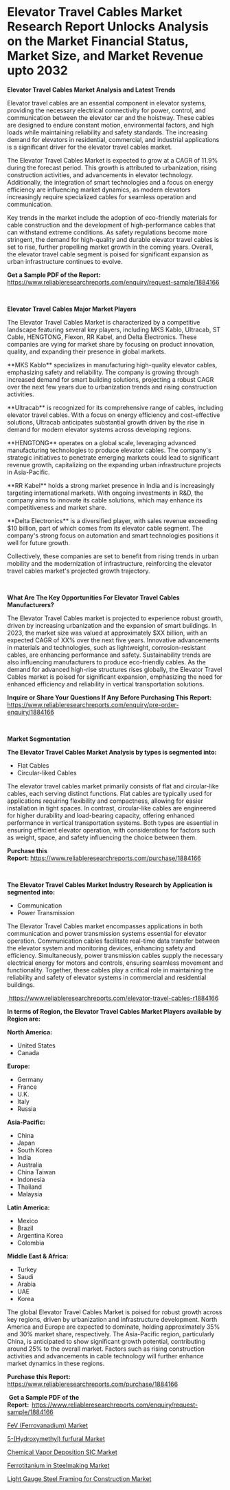 <p><h1>Elevator Travel Cables Market Research Report Unlocks Analysis on the Market Financial Status, Market Size, and Market Revenue upto 2032</h1></p><p><strong>Elevator Travel Cables Market Analysis and Latest Trends</strong></p>
<p><p>Elevator travel cables are an essential component in elevator systems, providing the necessary electrical connectivity for power, control, and communication between the elevator car and the hoistway. These cables are designed to endure constant motion, environmental factors, and high loads while maintaining reliability and safety standards. The increasing demand for elevators in residential, commercial, and industrial applications is a significant driver for the elevator travel cables market.</p><p>The Elevator Travel Cables Market is expected to grow at a CAGR of 11.9% during the forecast period. This growth is attributed to urbanization, rising construction activities, and advancements in elevator technology. Additionally, the integration of smart technologies and a focus on energy efficiency are influencing market dynamics, as modern elevators increasingly require specialized cables for seamless operation and communication.</p><p>Key trends in the market include the adoption of eco-friendly materials for cable construction and the development of high-performance cables that can withstand extreme conditions. As safety regulations become more stringent, the demand for high-quality and durable elevator travel cables is set to rise, further propelling market growth in the coming years. Overall, the elevator travel cable segment is poised for significant expansion as urban infrastructure continues to evolve.</p></p>
<p><strong>Get a Sample PDF of the Report:&nbsp;</strong> <a href="https://www.reliableresearchreports.com/enquiry/request-sample/1884166?utm_campaign=10&utm_medium=2&utm_source=Github&utm_content=ia&utm_term=04022025&utm_id=elevator-travel-cables">https://www.reliableresearchreports.com/enquiry/request-sample/1884166</a></p>
<p>&nbsp;</p>
<p><strong>Elevator Travel Cables Major Market Players</strong></p>
<p><p>The Elevator Travel Cables Market is characterized by a competitive landscape featuring several key players, including MKS Kablo, Ultracab, ST Cable, HENGTONG, Flexon, RR Kabel, and Delta Electronics. These companies are vying for market share by focusing on product innovation, quality, and expanding their presence in global markets.</p><p>**MKS Kablo** specializes in manufacturing high-quality elevator cables, emphasizing safety and reliability. The company is growing through increased demand for smart building solutions, projecting a robust CAGR over the next few years due to urbanization trends and rising construction activities.</p><p>**Ultracab** is recognized for its comprehensive range of cables, including elevator travel cables. With a focus on energy efficiency and cost-effective solutions, Ultracab anticipates substantial growth driven by the rise in demand for modern elevator systems across developing regions.</p><p>**HENGTONG** operates on a global scale, leveraging advanced manufacturing technologies to produce elevator cables. The company's strategic initiatives to penetrate emerging markets could lead to significant revenue growth, capitalizing on the expanding urban infrastructure projects in Asia-Pacific.</p><p>**RR Kabel** holds a strong market presence in India and is increasingly targeting international markets. With ongoing investments in R&D, the company aims to innovate its cable solutions, which may enhance its competitiveness and market share.</p><p>**Delta Electronics** is a diversified player, with sales revenue exceeding $10 billion, part of which comes from its elevator cable segment. The company's strong focus on automation and smart technologies positions it well for future growth.</p><p>Collectively, these companies are set to benefit from rising trends in urban mobility and the modernization of infrastructure, reinforcing the elevator travel cables market's projected growth trajectory.</p></p>
<p>&nbsp;</p>
<p><strong>What Are The Key Opportunities For Elevator Travel Cables Manufacturers?</strong></p>
<p><p>The Elevator Travel Cables market is projected to experience robust growth, driven by increasing urbanization and the expansion of smart buildings. In 2023, the market size was valued at approximately $XX billion, with an expected CAGR of XX% over the next five years. Innovative advancements in materials and technologies, such as lightweight, corrosion-resistant cables, are enhancing performance and safety. Sustainability trends are also influencing manufacturers to produce eco-friendly cables. As the demand for advanced high-rise structures rises globally, the Elevator Travel Cables market is poised for significant expansion, emphasizing the need for enhanced efficiency and reliability in vertical transportation solutions.</p></p>
<p><strong>Inquire or Share Your Questions If Any Before Purchasing This Report:</strong> <a href="https://www.reliableresearchreports.com/enquiry/pre-order-enquiry/1884166?utm_campaign=10&utm_medium=2&utm_source=Github&utm_content=ia&utm_term=04022025&utm_id=elevator-travel-cables">https://www.reliableresearchreports.com/enquiry/pre-order-enquiry/1884166</a></p>
<p>&nbsp;</p>
<p><strong>Market Segmentation</strong></p>
<p><strong>The Elevator Travel Cables Market Analysis by types is segmented into:</strong></p>
<p><ul><li>Flat Cables</li><li>Circular-liked Cables</li></ul></p>
<p><p>The elevator travel cables market primarily consists of flat and circular-like cables, each serving distinct functions. Flat cables are typically used for applications requiring flexibility and compactness, allowing for easier installation in tight spaces. In contrast, circular-like cables are engineered for higher durability and load-bearing capacity, offering enhanced performance in vertical transportation systems. Both types are essential in ensuring efficient elevator operation, with considerations for factors such as weight, space, and safety influencing the choice between them.</p></p>
<p><strong>Purchase this Report:&nbsp;</strong><a href="https://www.reliableresearchreports.com/purchase/1884166?utm_campaign=10&utm_medium=2&utm_source=Github&utm_content=ia&utm_term=04022025&utm_id=elevator-travel-cables">https://www.reliableresearchreports.com/purchase/1884166</a></p>
<p>&nbsp;</p>
<p><strong>The Elevator Travel Cables Market Industry Research by Application is segmented into:</strong></p>
<p><ul><li>Communication</li><li>Power Transmission</li></ul></p>
<p><p>The Elevator Travel Cables market encompasses applications in both communication and power transmission systems essential for elevator operation. Communication cables facilitate real-time data transfer between the elevator system and monitoring devices, enhancing safety and efficiency. Simultaneously, power transmission cables supply the necessary electrical energy for motors and controls, ensuring seamless movement and functionality. Together, these cables play a critical role in maintaining the reliability and safety of elevator systems in commercial and residential buildings.</p></p>
<p><a href="https://www.reliableresearchreports.com/elevator-travel-cables-r1884166?utm_campaign=10&utm_medium=2&utm_source=Github&utm_content=ia&utm_term=04022025&utm_id=elevator-travel-cables">&nbsp;https://www.reliableresearchreports.com/elevator-travel-cables-r1884166</a></p>
<p><strong>In terms of Region, the Elevator Travel Cables Market Players available by Region are:</strong></p>
<p>
    <p> <strong> North America: </strong>
        <ul>
            <li>United States</li>
            <li>Canada</li>
        </ul>
        </p> 
    <p> <strong> Europe: </strong>
        <ul>
            <li>Germany</li>
            <li>France</li>
            <li>U.K.</li>
            <li>Italy</li>
            <li>Russia</li>
        </ul>
        </p> 
    <p> <strong> Asia-Pacific: </strong>
        <ul>
            <li>China</li>
            <li>Japan</li>
            <li>South Korea</li>
            <li>India</li>
            <li>Australia</li>
            <li>China Taiwan</li>
            <li>Indonesia</li>
            <li>Thailand</li>
            <li>Malaysia</li>
        </ul>
        </p> 
    <p> <strong> Latin America: </strong>
        <ul>
            <li>Mexico</li>
            <li>Brazil</li>
            <li>Argentina Korea</li>
            <li>Colombia</li>
        </ul>
        </p> 
    <p> <strong> Middle East & Africa: </strong>
        <ul>
            <li>Turkey</li>
            <li>Saudi</li>
            <li>Arabia</li>
            <li>UAE</li>
            <li>Korea</li>
        </ul>
    </p>
    </p>
<p><p>The global Elevator Travel Cables Market is poised for robust growth across key regions, driven by urbanization and infrastructure development. North America and Europe are expected to dominate, holding approximately 35% and 30% market share, respectively. The Asia-Pacific region, particularly China, is anticipated to show significant growth potential, contributing around 25% to the overall market. Factors such as rising construction activities and advancements in cable technology will further enhance market dynamics in these regions.</p></p>
<p><strong>Purchase this Report: </strong><a href="https://www.reliableresearchreports.com/purchase/1884166?utm_campaign=10&utm_medium=2&utm_source=Github&utm_content=ia&utm_term=04022025&utm_id=elevator-travel-cables">https://www.reliableresearchreports.com/purchase/1884166</a></p>
<p>&nbsp;<strong>Get a Sample PDF of the Report:&nbsp;&nbsp;</strong><a href="https://www.reliableresearchreports.com/enquiry/request-sample/1884166?utm_campaign=10&utm_medium=2&utm_source=Github&utm_content=ia&utm_term=04022025&utm_id=elevator-travel-cables">https://www.reliableresearchreports.com/enquiry/request-sample/1884166</a></p>
<p><strong></strong></p>
<p><p><a href="https://github.com/barnickclara79/Market-Research-Report-List-1/blob/main/fev-ferrovanadium-market.md?utm_campaign=10&utm_medium=2&utm_source=Github&utm_content=ia&utm_term=04022025&utm_id=elevator-travel-cables">FeV (Ferrovanadium) Market</a></p><p><a href="https://github.com/domoniqueluoma76/Market-Research-Report-List-1/blob/main/5-hydroxymethyl-furfural-market.md?utm_campaign=10&utm_medium=2&utm_source=Github&utm_content=ia&utm_term=04022025&utm_id=elevator-travel-cables">5-(Hydroxymethyl) furfural Market</a></p><p><a href="https://github.com/leopardmicheal7019/Market-Research-Report-List-1/blob/main/chemical-vapor-deposition-sic-market.md?utm_campaign=10&utm_medium=2&utm_source=Github&utm_content=ia&utm_term=04022025&utm_id=elevator-travel-cables">Chemical Vapor Deposition SIC Market</a></p><p><a href="https://github.com/tselahiara/Market-Research-Report-List-1/blob/main/ferrotitanium-in-steelmaking-market.md?utm_campaign=10&utm_medium=2&utm_source=Github&utm_content=ia&utm_term=04022025&utm_id=elevator-travel-cables">Ferrotitanium in Steelmaking Market</a></p><p><a href="https://github.com/waverlyam689/Market-Research-Report-List-1/blob/main/light-gauge-steel-framing-for-construction-market.md?utm_campaign=10&utm_medium=2&utm_source=Github&utm_content=ia&utm_term=04022025&utm_id=elevator-travel-cables">Light Gauge Steel Framing for Construction Market</a></p></p>